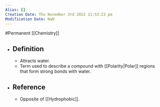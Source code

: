 ```yaml
---
Alias: []
Creation Date: Thu November 3rd 2022 11:53:23 pm 
Modification Date: NaN
---
```

#Permanent [[Chemistry]]

- ## Definition
	- Attracts water.
	- Term used to describe a compound with [[Polarity|Polar]] regions that form strong bonds with water.
- ## Reference
	- Opposite of [[Hydrophobic]].